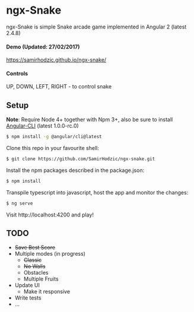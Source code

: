 # ngx-Snake

ngx-Snake is simple Snake arcade game implemented in Angular 2 (latest 2.4.8)

#### Demo (Updated: 27/02/2017)

https://samirhodzic.github.io/ngx-snake/ 

#### Controls

UP, DOWN, LEFT, RIGHT - to control snake

## Setup

**Note**: Require Node 4+ together with Npm 3+, also be sure to install [Angular-CLI](https://github.com/angular/angular-cli) (latest 1.0.0-rc.0)

```bash
$ npm install -g @angular/cli@latest
```

Clone this repo in your favourite shell:

```bash
$ git clone https://github.com/SamirHodzic/ngx-snake.git
```

Install the npm packages described in the package.json:

```bash
$ npm install
```
Transpile typescript into javascript, host the app and monitor the changes: 

```bash
$ ng serve
```

Visit http://localhost:4200 and play!

## TODO
* ~~Save Best Score~~
* Multiple modes (in progress)
	* ~~Classic~~
	* ~~No Walls~~
	* Obstacles
	* Multiple Fruits
* Update UI
	* Make it responsive
* Write tests
* ...
